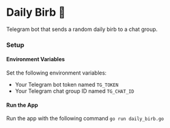 # Daily Birb 🐣

Telegram bot that sends a random daily birb to a chat group.

### Setup
#### Environment Variables
Set the following environment variables:
* Your Telegram bot token named `TG_TOKEN`
* Your Telegram chat group ID named `TG_CHAT_ID`

#### Run the App
Run the app with the following command
`go run daily_birb.go`

